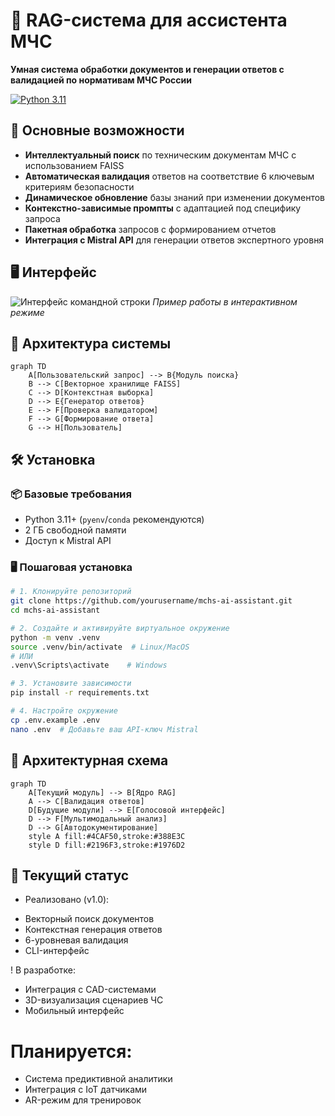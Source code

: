 # 🚒 RAG-система для ассистента МЧС

**Умная система обработки документов и генерации ответов с валидацией по нормативам МЧС России**

[![Python 3.11](https://img.shields.io/badge/Python-3.11%2B-blue.svg)](https://www.python.org/)

## 🌟 Основные возможности

- **Интеллектуальный поиск** по техническим документам МЧС с использованием FAISS
- **Автоматическая валидация** ответов на соответствие 6 ключевым критериям безопасности
- **Динамическое обновление** базы знаний при изменении документов
- **Контекстно-зависимые промпты** с адаптацией под специфику запроса
- **Пакетная обработка** запросов с формированием отчетов
- **Интеграция с Mistral API** для генерации ответов экспертного уровня

## 🖥  Интерфейс
![Интерфейс командной строки](https://via.placeholder.com/800x400.png?text=CLI+Interface+Example)
*Пример работы в интерактивном режиме*

## 🧠 Архитектура системы

```mermaid
graph TD
    A[Пользовательский запрос] --> B{Модуль поиска}
    B --> C[Векторное хранилище FAISS]
    C --> D[Контекстная выборка]
    D --> E{Генератор ответов}
    E --> F[Проверка валидатором]
    F --> G[Формирование ответа]
    G --> H[Пользователь]
```

## 🛠 Установка

### 📦 Базовые требования
- Python 3.11+ (`pyenv`/`conda` рекомендуются)
- 2 ГБ свободной памяти
- Доступ к Mistral API

### 🖥 Пошаговая установка

```bash
# 1. Клонируйте репозиторий
git clone https://github.com/yourusername/mchs-ai-assistant.git
cd mchs-ai-assistant

# 2. Создайте и активируйте виртуальное окружение
python -m venv .venv
source .venv/bin/activate  # Linux/MacOS
# ИЛИ
.venv\Scripts\activate    # Windows

# 3. Установите зависимости
pip install -r requirements.txt

# 4. Настройте окружение
cp .env.example .env
nano .env  # Добавьте ваш API-ключ Mistral
```

## 🧩 Архитектурная схема

```mermaid
graph TD
    A[Текущий модуль] --> B[Ядро RAG]
    A --> C[Валидация ответов]
    D[Будущие модули] --> E[Голосовой интерфейс]
    D --> F[Мультимодальный анализ]
    D --> G[Автодокументирование]
    style A fill:#4CAF50,stroke:#388E3C
    style D fill:#2196F3,stroke:#1976D2
```

## 🚦 Текущий статус

+ Реализовано (v1.0):
- Векторный поиск документов
- Контекстная генерация ответов
- 6-уровневая валидация
- CLI-интерфейс

! В разработке:
- Интеграция с CAD-системами
- 3D-визуализация сценариев ЧС
- Мобильный интерфейс

# Планируется:
* Система предиктивной аналитики
* Интеграция с IoT датчиками
* AR-режим для тренировок
